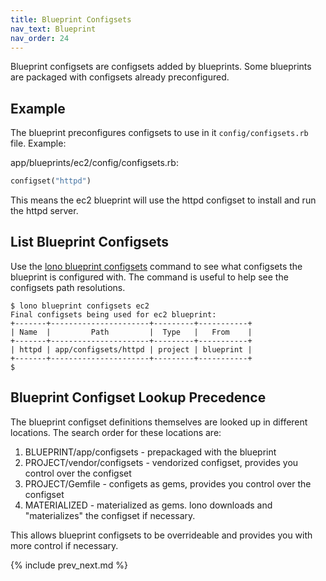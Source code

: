 ```yaml
---
title: Blueprint Configsets
nav_text: Blueprint
nav_order: 24
---
```


Blueprint configsets are configsets added by blueprints. Some blueprints are packaged with configsets already preconfigured.

## Example

The blueprint preconfigures configsets to use in it `config/configsets.rb` file. Example:

app/blueprints/ec2/config/configsets.rb:

```ruby
configset("httpd")
```

This means the ec2 blueprint will use the httpd configset to install and run the httpd server.

## List Blueprint Configsets

Use the [lono blueprint configsets](https://lono.cloud/reference/lono-blueprint-configsets/) command to see what configsets the blueprint is configured with.  The command is useful to help see the configsets path resolutions.

    $ lono blueprint configsets ec2
    Final configsets being used for ec2 blueprint:
    +-------+----------------------+---------+-----------+
    | Name  |         Path         |  Type   |   From    |
    +-------+----------------------+---------+-----------+
    | httpd | app/configsets/httpd | project | blueprint |
    +-------+----------------------+---------+-----------+
    $

## Blueprint Configset Lookup Precedence

The blueprint configset definitions themselves are looked up in different locations. The search order for these locations are:

1. BLUEPRINT/app/configsets - prepackaged with the blueprint
2. PROJECT/vendor/configsets - vendorized configset, provides you control over the configset
3. PROJECT/Gemfile - configets as gems, provides you control over the configset
4. MATERIALIZED - materialized as gems. lono downloads and "materializes" the configset if necessary.

This allows blueprint configsets to be overrideable and provides you with more control if necessary.

{% include prev_next.md %}
